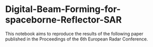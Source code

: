 # Digital-Beam-Forming-for-spaceborne-Reflector-SAR
This notebook aims to reproduce the results of the following paper published in the Proceedings of the 6th European Radar Conference. 

